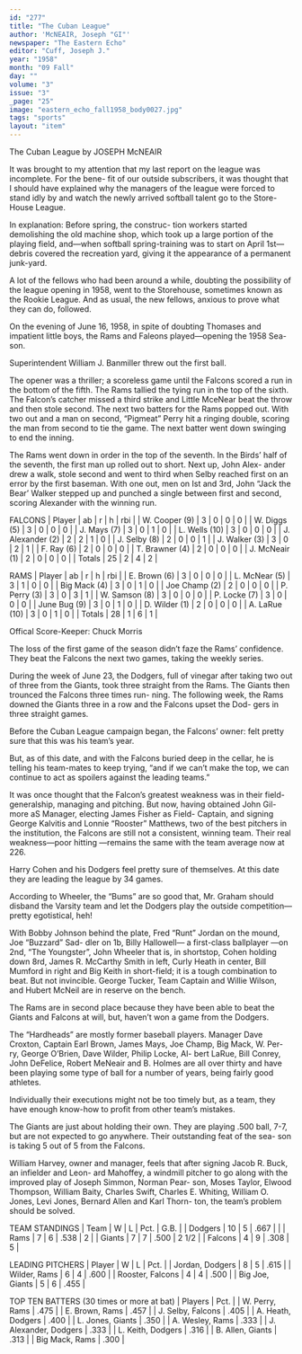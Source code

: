 ```yaml
---
id: "277"
title: "The Cuban League"
author: 'McNEAIR, Joseph "GI"'
newspaper: "The Eastern Echo"
editor: "Cuff, Joseph J."
year: "1958"
month: "09 Fall"
day: ""
volume: "3"
issue: "3"
_page: "25"
image: "eastern_echo_fall1958_body0027.jpg"
tags: "sports"
layout: "item"
---
```

The Cuban League
by JOSEPH McNEAIR

It was brought to my attention that my last
report on the league was incomplete. For the bene-
fit of our outside subscribers, it was thought that I
should have explained why the managers of the
league were forced to stand idly by and watch the
newly arrived softball talent go to the Store-House
League.

In explanation: Before spring, the construc-
tion workers started demolishing the old machine
shop, which took up a large portion of the playing
field, and—when softball spring-training was to start
on April 1st—debris covered the recreation yard,
giving it the appearance of a permanent junk-yard.

A lot of the fellows who had been around a
while, doubting the possibility of the league opening
in 1958, went to the Storehouse, sometimes known as
the Rookie League. And as usual, the new fellows,
anxious to prove what they can do, followed.

On the evening of June 16, 1958, in spite of
doubting Thomases and impatient little boys, the
Rams and Faleons played—opening the 1958 Sea-
son.

Superintendent William J. Banmiller threw out
the first ball.

The opener was a thriller; a scoreless game until
the Falcons scored a run in the bottom of the fifth.
The Rams tallied the tying run in the top of the
sixth. The Falcon’s catcher missed a third strike
and Little MceNear beat the throw and then stole
second. The next two batters for the Rams popped
out. With two out and a man on second, “Pigmeat”
Perry hit a ringing double, scoring the man from
second to tie the game. The next batter went down
swinging to end the inning.

The Rams went down in order in the top of the
seventh. In the Birds’ half of the seventh, the first
man up rolled out to short. Next up, John Alex-
ander drew a walk, stole second and went to third
when Selby reached first on an error by the first
baseman. With one out, men on Ist and 3rd, John
“Jack the Bear’ Walker stepped up and punched
a single between first and second, scoring Alexander
with the winning run.

FALCONS
| Player           | ab | r | h | rbi |
| W. Cooper (9)    | 3  | 0 | 0 | 0   |
| W. Diggs (5)     | 3  | 0 | 0 | 0   |
| J. Mays (7)      | 3  | 0 | 1 | 0   |
| L. Wells (10)    | 3  | 0 | 0 | 0   |
| J. Alexander (2) | 2  | 2 | 1 | 0   |
| J. Selby (8)     | 2  | 0 | 0 | 1   |
| J. Walker (3)    | 3  | 0 | 2 | 1   |
| F. Ray (6)       | 2  | 0 | 0 | 0   |
| T. Brawner (4)   | 2  | 0 | 0 | 0   |
| J. McNeair (1)   | 2  | 0 | 0 | 0   |
| Totals           | 25 | 2 | 4 | 2   |

RAMS
| Player        | ab | r | h | rbi |
| E. Brown (6)  | 3  | 0 | 0 | 0   |
| L. McNear (5) | 3  | 1 | 0 | 0   |
| Big Mack (4)  | 3  | 0 | 1 | 0   |
| Joe Champ (2) | 2  | 0 | 0 | 0   |
| P. Perry (3)  | 3  | 0 | 3 | 1   |
| W. Samson (8) | 3  | 0 | 0 | 0   |
| P. Locke (7)  | 3  | 0 | 0 | 0   |
| June Bug (9)  | 3  | 0 | 1 | 0   |
| D. Wilder (1) | 2  | 0 | 0 | 0   |
| A. LaRue (10) | 3  | 0 | 1 | 0   |
| Totals        | 28 | 1 | 6 | 1   |

Offical Score-Keeper: Chuck Morris

The loss of the first game of the season didn’t
faze the Rams’ confidence. They beat the Falcons
the next two games, taking the weekly series.

During the week of June 23, the Dodgers, full
of vinegar after taking two out of three from the
Giants, took three straight from the Rams. The
Giants then trounced the Falcons three times run-
ning. The following week, the Rams downed the
Giants three in a row and the Falcons upset the Dod-
gers in three straight games.

Before the Cuban League campaign began, the
Falcons’ owner: felt pretty sure that this was his
team’s year.

But, as of this date, and with the Falcons buried
deep in the cellar, he is telling his team-mates to
keep trying, “and if we can’t make the top, we can
continue to act as spoilers against the leading
teams.”

It was once thought that the Falcon’s greatest
weakness was in their field-generalship, managing
and pitching. But now, having obtained John Gil-
more aS Manager, electing James Fisher as Field-
Captain, and signing George Kalvitis and Lonnie
“Rooster” Matthews, two of the best pitchers in the
institution, the Falcons are still not a consistent,
winning team. Their real weakness—poor hitting
—remains the same with the team average now at
226.

Harry Cohen and his Dodgers feel pretty sure
of themselves. At this date they are leading the
league by 34 games.

According to Wheeler, the “Bums” are so good
that, Mr. Graham should disband the Varsity team
and let the Dodgers play the outside competition—
pretty egotistical, heh!

With Bobby Johnson behind the plate, Fred
“Runt” Jordan on the mound, Joe “Buzzard” Sad-
dler on 1b, Billy Hallowell— a first-class ballplayer
—on 2nd, “The Youngster”, John Wheeler that is,
in shortstop, Cohen holding down 8rd, James R.
McCarthy Smith in left, Curly Heath in center, Bill
Mumford in right and Big Keith in short-field; it is
a tough combination to beat. But not invincible.
George Tucker, Team Captain and Willie Wilson,
and Hubert McNeil are in reserve on the bench.

The Rams are in second place because they have
been able to beat the Giants and Falcons at will, but,
haven’t won a game from the Dodgers.

The “Hardheads” are mostly former baseball
players. Manager Dave Croxton, Captain Earl
Brown, James Mays, Joe Champ, Big Mack, W. Per-
ry, George O’Brien, Dave Wilder, Philip Locke, Al-
bert LaRue, Bill Conrey, John DeFelice, Robert
MeNeair and B. Holmes are all over thirty and have
been playing some type of ball for a number of
years, being fairly good athletes.

Individually their executions might not be too
timely but, as a team, they have enough know-how
to profit from other team’s mistakes.

The Giants are just about holding their own.
They are playing .500 ball, 7-7, but are not expected
to go anywhere. Their outstanding feat of the sea-
son is taking 5 out of 5 from the Falcons.

William Harvey, owner and manager, feels that
after signing Jacob R. Buck, an infielder and Leon-
ard Mahoffey, a windmill pitcher to go along with
the improved play of Joseph Simmon, Norman Pear-
son, Moses Taylor, Elwood Thompson, William
Baity, Charles Swift, Charles E. Whiting, William
O. Jones, Levi Jones, Bernard Allen and Karl Thorn-
ton, the team’s problem should be solved.

TEAM STANDINGS 
| Team    | W  | L | Pct. | G.B.  |
| Dodgers | 10 | 5 | .667 |       |
| Rams    | 7  | 6 | .538 | 2     |
| Giants  | 7  | 7 | .500 | 2 1/2 |
| Falcons | 4  | 9 | .308 | 5     |

LEADING PITCHERS
| Player           | W | L | Pct. |
| Jordan, Dodgers  | 8 | 5 | .615 |
| Wilder, Rams     | 6 | 4 | .600 |
| Rooster, Falcons | 4 | 4 | .500 |
| Big Joe, Giants  | 5 | 6 | .455 |

TOP TEN BATTERS
(30 times or more at bat)
| Players               | Pct. |
| W. Perry, Rams        | .475 |
| E. Brown, Rams        | .457 |
| J. Selby, Falcons     | .405 |
| A. Heath, Dodgers     | .400 |
| L. Jones, Giants      | .350 |
| A. Wesley, Rams       | .333 |
| J. Alexander, Dodgers | .333 |
| L. Keith, Dodgers     | .316 |
| B. Allen, Giants      | .313 |
| Big Mack, Rams        | .300 |
